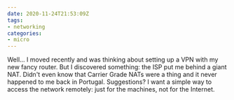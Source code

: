 ```yaml
---
date: 2020-11-24T21:53:09Z
tags:
- networking
categories:
- micro
---
```


Well... I moved recently and was thinking about setting up a VPN with my new fancy router. But I discovered something: the ISP put me behind a giant NAT. Didn't even know that Carrier Grade NATs were a thing and it never happened to me back in Portugal. Suggestions? I want a simple way to access the network remotely: just for the machines, not for the Internet.
